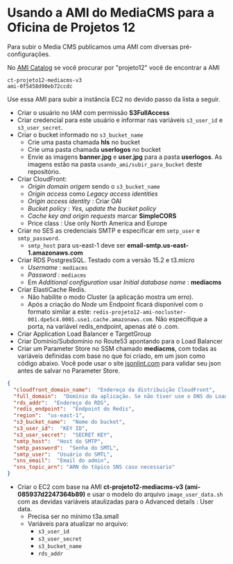 # Usando a AMI do MediaCMS para a Oficina de Projetos 12

Para subir o Media CMS publicamos uma AMI com diversas pré-configurações.

No [AMI Catalog](https://us-east-1.console.aws.amazon.com/ec2/v2/home?region=us-east-1#AMICatalog:) se você procurar por "projeto12" você de encontrar a AMI 

```
ct-projeto12-mediacms-v3
ami-0f5458d90eb72ccdc
```

Use essa AMI para subir a instância EC2 no devido passo da lista a seguir.

- Criar o usuário no IAM com permissão **S3FullAccess**
- Criar credencial para este usuário e informar nas variáveis ``s3_user_id`` e ``s3_user_secret``.
- Criar o bucket informado no ``s3_bucket_name``
    - Crie uma pasta chamada **hls** no bucket
    - Crie uma pasta chamada **userlogos** no bucket
    - Envie as imagens **banner.jpg** e **user.jpg** para a pasta **userlogos**. As imagens estão na pasta ``usando_ami/subir_para_bucket`` deste repositório.
- Criar CloudFront:
    - *Origin domain origem* sendo o ``s3_bucket_name``
    - *Origin access* como *Legacy access identities*
    - *Origin access identity* : Criar OAI
    - *Bucket policy* : *Yes, update the bucket policy*
    - *Cache key and origin requests* marcar **SimpleCORS**
    - Price class : Use only North America and Europe
- Criar no SES as credenciais SMTP e especificar em ``smtp_user`` e ``smtp_password``.
    - ``smtp_host`` para us-east-1 deve ser **email-smtp.us-east-1.amazonaws.com**
- Criar RDS PostgresSQL. Testado com a versão 15.2 e t3.micro
    - *Username* : ``mediacms``
    - *Password* : ``mediacms``
    - Em *Additional configuration* usar *Initial database name* : **mediacms**
- Criar ElastiCache Redis.
    - Não habilite o modo Cluster (a aplicação mostra um erro).
    - Após a criação do *Node* um Endpoint ficará disponível com o formato similar a este: ``redis-projeto12-ami-nocluster-001.dpe5c4.0001.use1.cache.amazonaws.com``. Não especifique a porta, na variável redis_endpoint, apenas até o .com.
- Criar Application Load Balancer e TargetGroup
- Criar Domínio/Subdomínio no Route53 apontando para o Load Balancer
- Criar um Parameter Store no SSM chamado **mediacms**, com todas as variáveis definidas com base no que foi criado, em um json como código abaixo. Você pode usar o site [jsonlint.com](jsonlint.com) para validar seu json antes de salvar no Parameter Store. 
```json
{
  "cloudfront_domain_name":  "Endereço da distribuição CloudFront",
  "full_domain":  "Domínio da aplicação. Se não tiver use o DNS do Load Balancer ou IP do EC2",
  "rds_addr":  "Endereço do RDS",
  "redis_endpoint":  "Endpoint do Redis",
  "region":  "us-east-1",
  "s3_bucket_name":  "Nome do bucket",
  "s3_user_id":  "KEY ID",
  "s3_user_secret":  "SECRET KEY",
  "smtp_host":  "Host do SMTP",
  "smtp_password":  "Senha do SMTL",
  "smtp_user":  "Usuário do SMTL",
  "sns_email":  "Email do admin",
  "sns_topic_arn": "ARN do tópico SNS caso necessario"
}
```
- Criar o EC2 com base na AMI **ct-projeto12-mediacms-v3 (ami-085937d2247364b89)** e usar o modelo do arquivo ``image_user_data.sh`` com as devidas variáveis ataulizadas para o Advanced details : User data.
    - Precisa ser no mínimo t3a.small
    - Variáveis para atualizar no arquivo: 
        - ``s3_user_id``
        - ``s3_user_secret``
        - ``s3_bucket_name``
        - ``rds_addr``